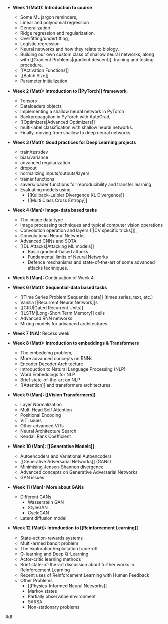 - **Week 1 (Matt):** **Introduction to course**
	- Some ML jargon reminders, 
	- Linear and polynomial regression
	- Generalization
	- Ridge regression and regularization, 
	- Overfitting/underfitting, 
	- Logistic regression
	- Neural networks and how they relate to biology. 
	- Building our own custom class of shallow neural networks, along with [[Gradient Problems|gradient descent]], training and testing procedure.
	- [[Activation Functions]]
	- [[Batch Size]]
	- Parameter initialization

- **Week 2 (Matt):** **Introduction to [[PyTorch]] framework**, 
	- Tensors
	- Dataloaders objects
	- Implementing a shallow neural network in PyTorch
	- Backpropagation in PyTorch with AutoGrad, 
	- [[Optimizers|Advanced Optimizers]] 
	- multi-label classification with shallow neural networks. 
	- Finally, moving from shallow to deep neural networks.

- **Week 3 (Matt):** **Good practices for Deep Learning projects** 
	- train/test/dev
	- bias/variance
	- advanced regularization
	- dropout
	- normalizing inputs/outputs/layers
	- trainer functions
	- savers/loader functions for reproducibility and transfer learning
	- Evaluating models using 
		- [[Kullback-Leibler Divergence|KL Divergence]] 
		- [[Multi Class Cross Entropy]]

- **Week 4 (Man):** **Image-data based tasks**
	- The image data type
	- Image processing techniques and typical computer vision operations
	- Convolution operation and layers ([[CV specific tricks]]), 
	- Convolutional Neural Networks
	- Advanced CNNs and SOTA.
	- [[DL Attacks|Attacking ML models]]
		- Basic gradient-based attacks
		- Fundamental limits of Neural Networks
		- Defence mechanisms and state-of-the-art of some advanced attacks techniques.

- **Week 5 (Man):** Continuation of Week 4.

- **Week 6 (Matt):** **Sequential-data based tasks**
	- [[Time Series Problem|Sequential data]] (times series, text, etc.)
	- Vanilla [[Recurrent Neural Network]]s 
	- [[GRU|Gated Recurrent Units]]
	- [[LSTM|Long-Short Term Memory]] cells
	- Advanced RNN networks
	- Mixing models for advanced architectures.  

- **Week 7 (NA):** Recess week.

- **Week 8 (Matt):** **Introduction to embeddings & Transformers**
	- The embedding problem, 
	- More advanced concepts on RNNs
	- Encoder Decoder Architecture
	- Introduction to Natural Language Processing (NLP) 
	- Word Embeddings for NLP
	- Brief state-of-the-art on NLP
	- [[Attention]] and transformers architectures.  

- **Week 9 (Man):** **[[Vision Transformers]]**
	- Layer Normalization
	- Multi Head Self Attention
	- Positional Encoding
	- ViT issues
	- Other advanced ViTs
	- Neural Architecture Search
	- Kendall Rank Coefficient

- **Week 10 (Man):** **[[Generative Models]]** 
	- Autoencoders and Variational Autoencoders
	- [[Generative Adversarial Networks]] (GANs)
	- Minimising Jensen-Shannon divergence
	- Advanced concepts on Generative Adversarial Networks
	- GAN issues

- **Week 11 (Man):** **More about GANs**
	- Different GANs
		- Wasserstein GAN
		- StyleGAN
		- CycleGAN
	- Latent diffusion model

- **Week 12 (Matt):** **Introduction to [[Reinforcement Learning]]**
	- State-action-rewards systems
	- Multi-armed bandit problem
	- The exploration/exploitation trade-off 
	- Q-learning and Deep Q-Learning
	- Actor-critic learning methods
	- Brief state-of-the-art discussion about further works in Reinforcement Learning 
	- Recent uses of Reinforcement Learning with Human Feedback
	- Other Problems
		- [[Physics-Informed Neural Networks]]
		- Markov states
		- Partially observalbe environment
		- SARSA
		- Non-stationary problems

#dl